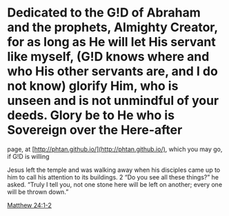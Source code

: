 Dedicated to the G!D of Abraham and the prophets, Almighty Creator, for as long as He will let His servant like myself, (G!D knows where and who His other servants are, and I do not know) glorify Him, who is unseen and is not unmindful of your deeds. Glory be to He who is Sovereign over the Here-after
===============

page, at [http://phtan.github.io/](http://phtan.github.io/), which you may go, if G!D is willing 

Jesus left the temple and was walking away when his disciples came up to him to call his attention to its buildings. 2 “Do you see all these things?” he asked. “Truly I tell you, not one stone here will be left on another; every one will be thrown down.”

[Matthew 24:1-2](https://www.biblegateway.com/passage/?search=Matthew%2024:1-2)
